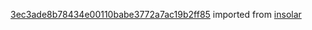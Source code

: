 [3ec3ade8b78434e00110babe3772a7ac19b2ff85](https://github.com/insolar/insolar/commit/3ec3ade8b78434e00110babe3772a7ac19b2ff85) imported from [insolar](https://github.com/insolar/insolar)

